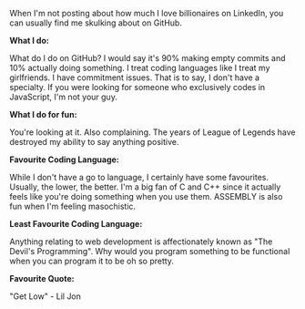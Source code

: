 When I'm not posting about how much I love billionaires on LinkedIn, you can usually find me skulking about on GitHub. 

**What I do:**

What do I do on GitHub? I would say it's 90% making empty commits and 10% actually doing something. I treat 
coding languages like I treat my girlfriends. I have commitment issues. That is to say, I don't have a specialty. 
If you were looking for someone who exclusively codes in JavaScript, I'm not your guy. 

**What I do for fun:**

You're looking at it. Also complaining. The years of League of Legends have destroyed my ability to say anything positive. 

**Favourite Coding Language:**

While I don't have a go to language, I certainly have some favourites. Usually, the lower, the better. 
I'm a big fan of C and C++ since it actually feels like you're doing something when you use them. ASSEMBLY
is also fun when I'm feeling masochistic.

**Least Favourite Coding Language:**

Anything relating to web development is affectionately known as "The Devil's Programming". Why would you program 
something to be functional when you can program it to be oh so pretty. 

**Favourite Quote:**

"Get Low" - Lil Jon



